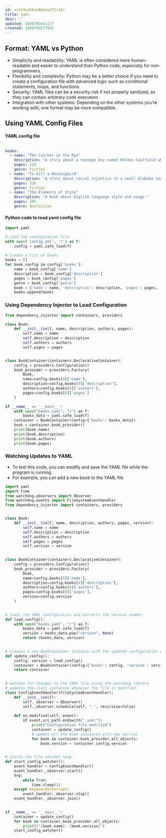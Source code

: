 ```yaml
---
id: vs314unbbuw0opiw271c1ki
title: yaml
desc: ''
updated: 1696701641177
created: 1696700277932
---
```



## Format: YAML vs Python

- Simplicity and readability: YAML is often considered more human-readable and easier to understand than Python code, especially for non-programmers.
- Flexibility and complexity: Python may be a better choice if you need to create a configuration file with advanced logic such as conditional statements, loops, and functions
- Security: YAML files can be a security risk if not properly sanitized, as they can contain arbitrary code execution.
- Integration with other systems: Depending on the other systems you’re working with, one format may be more compatible.

## Using YAML Config Files

#### YAML config file

```yaml

books:
  - name: "The Catcher in the Rye"
    description: "A story about a teenage boy named Holden Caulfield who is kicked out of his prep school and wanders around New York City."
    pages: 224
    genre: Fiction
  - name: "To Kill a Mockingbird"
    description: "A story about racial injustice in a small Alabama town during the 1930s."
    pages: 336
    genre: Fiction
  - name: "The Elements of Style"
    description: "A book about English language style and usage."
    pages: 105
    genre: Nonfiction
```

#### Python code to read yaml config file

``` py
import yaml

# Load the configuration file
with open('config.yml', 'r') as f:
    config = yaml.safe_load(f)
    
# Create a list of books
books = []
for book_config in config['books']:
    name = book_config['name']
    description = book_config['description']
    pages = book_config['pages']
    genre = book_config['genre']
    book = {'name': name, 'description': description, 'pages': pages, 'genre': genre}
    books.append(book)
```

### Using Dependency Injector to Load Configuration

``` py
from dependency_injector import containers, providers

class Book:
    def __init__(self, name, description, authors, pages):
        self.name = name
        self.description = description
        self.authors = authors
        self.pages = pages


class BookContainer(containers.DeclarativeContainer):
    config = providers.Configuration()
    book_provider = providers.Factory(
        Book,
        name=config.books[0]['name'],
        description=config.books[0]['description'],
        authors=config.books[0]['authors'],
        pages=config.books[0]['pages']
    )

if __name__ == '__main__':
    with open("books.yaml", "r") as f:
        books_data = yaml.safe_load(f)
    container = BookContainer(config={'books': books_data})
    book = container.book_provider()
    print(book.name)
    print(book.description)
    print(book.authors)
    print(book.pages)
```

### Watching Updates to YAML

- To test this code, you can modify and save the YAML file while the program is running.
- For example, you can add a new book to the YAML file

``` py
import yaml
import time
from watchdog.observers import Observer
from watchdog.events import FileSystemEventHandler
from dependency_injector import containers, providers


class Book:
    def __init__(self, name, description, authors, pages, version):
        self.name = name
        self.description = description
        self.authors = authors
        self.pages = pages
        self.version = version

        
class BookContainer(containers.DeclarativeContainer):
    config = providers.Configuration()
    book_provider = providers.Factory(
        Book,
        name=config.books[0]['name'],
        description=config.books[0]['description'],
        authors=config.books[0]['authors'],
        pages=config.books[0]['pages'],
        version=config.version
    )

    
# loads the YAML configuration and extracts the version number. 
def load_config():
    with open("books.yaml", "r") as f:
        books_data = yaml.safe_load(f)
        version = books_data.pop("version", None)
        return (books_data, version)

        
# creates a new BookContainer instance with the updated configuration and returns it. 
def update_config():
    config, version = load_config()
    container = BookContainer(config={'books': config, 'version': version})
    return container

    
# watches for changes to the YAML file using the watchdog library 
# updates the class instances whenever the file is modified. 
class ConfigEventHandler(FileSystemEventHandler):
    def __init__(self):
        self._observer = Observer()
        self._observer.schedule(self, ".", recursive=False)
    
    def on_modified(self, event):
        if event.src_path.endswith(".yaml"):
            print("Configuration file modified")
            container = update_config()
            # update all the book instances with new version
            for book in container.book_provider.all_objects:
                book.version = container.config.version

                
# starts the file watcher loop.
def start_config_watcher():
    event_handler = ConfigEventHandler()
    event_handler._observer.start()
    try:
        while True:
            time.sleep(1)
    except KeyboardInterrupt:
        event_handler._observer.stop()
    event_handler._observer.join()

    
if __name__ == '__main__':
    container = update_config()
    for book in container.book_provider.all_objects:
        print(f"{book.name}: {book.version}")
    start_config_watcher()
```
